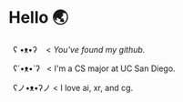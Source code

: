 # Hello :earth_asia:

 &nbsp; ʕ •ᴥ•ʔ&nbsp;  &nbsp; < *You've found my github.*
 
 &nbsp;  ʕ´•ᴥ•`ʔ &nbsp; < I'm a CS major at UC San Diego. 

 &nbsp; ʕノ•ᴥ•ʔノ < I love ai, xr, and cg.
